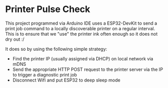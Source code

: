 # Printer Pulse Check

This project programmed via Arduino IDE uses a ESP32-DevKit to send a print job command to a locally discoverable printer on a regular interval. This is to ensure that we "use" the printer ink often enough so it does not dry out :/

It does so by using the following simple strategy:
- Find the printer IP (usually assigned via DHCP) on local network via mDNS
- Send the appropriate HTTP POST request to the printer server via the IP to trigger a diagnostic print job
- Disconnect Wifi and put ESP32 to deep sleep mode

